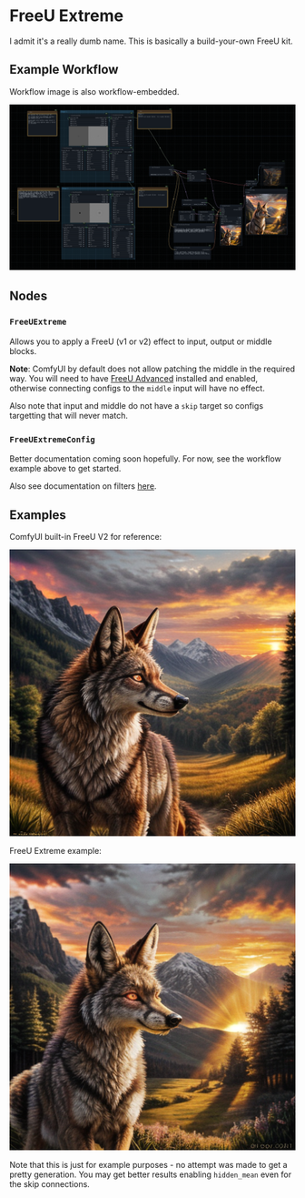 # FreeU Extreme

I admit it's a really dumb name. This is basically a build-your-own FreeU kit.

## Example Workflow

Workflow image is also workflow-embedded.

![FRUX Workflow](../assets/example_images/frux/fruxworkflow.png)

## Nodes

### `FreeUExtreme`

Allows you to apply a FreeU (v1 or v2) effect to input, output or middle blocks.

**Note**: ComfyUI by default does not allow patching the middle in the required way. You will need to have
[FreeU Advanced](https://github.com/WASasquatch/FreeU_Advanced) installed and enabled, otherwise connecting
configs to the `middle` input will have no effect.

Also note that input and middle do not have a `skip` target so configs targetting that will never match.

### `FreeUExtremeConfig`

Better documentation coming soon hopefully. For now, see the workflow example above to get started.

Also see documentation on filters [here](./advanced_power_noise.md#sonarpowerfilter).

## Examples

ComfyUI built-in FreeU V2 for reference:

![Builtin FreeUV2](../assets/example_images/frux/freeuv2_builtin.png)

FreeU Extreme example:

![FreeU Extreme](../assets/example_images/frux/frux.png)

Note that this is just for example purposes - no attempt was made to get a pretty generation. You
may get better results enabling `hidden_mean` even for the skip connections.
